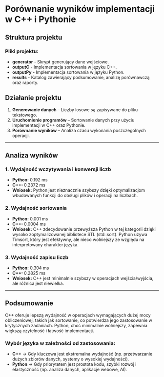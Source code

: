 # Porównanie wyników implementacji w C++ i Pythonie

## Struktura projektu

### Pliki projektu:
- **generator** - Skrypt generujący dane wejściowe.
- **outputC** - Implementacja sortowania w języku C++.
- **outputPy** - Implementacja sortowania w języku Python.
- **results** - Katalog zawierający podsumowanie, analizę porównawczą oraz raporty.

## Działanie projektu
1. **Generowanie danych** – Liczby losowe są zapisywane do pliku tekstowego.
2. **Uruchomienie programów** – Sortowanie danych przy użyciu implementacji w C++ oraz Pythonie.
3. **Porównanie wyników** – Analiza czasu wykonania poszczególnych operacji.

---

## Analiza wyników

### 1. Wydajność wczytywania i konwersji liczb
- **Python:** 0.192 ms
- **C++:** 0.2372 ms
- **Wniosek:** Python jest nieznacznie szybszy dzięki optymalizacjom wbudowanych funkcji do obsługi plików i operacji na liczbach.

### 2. Wydajność sortowania
- **Python:** 0.001 ms
- **C++:** 0.0004 ms
- **Wniosek:** C++ zdecydowanie przewyższa Python w tej kategorii dzięki wysoko zoptymalizowanej bibliotece STL (std::sort). Python używa Timsort, który jest efektywny, ale nieco wolniejszy ze względu na interpretowany charakter języka.

### 3. Wydajność zapisu liczb
- **Python:** 0.304 ms
- **C++:** 0.2825 ms
- **Wniosek:** C++ jest minimalnie szybszy w operacjach wejścia/wyjścia, ale różnica jest niewielka.

---

## Podsumowanie
C++ oferuje lepszą wydajność w operacjach wymagających dużej mocy obliczeniowej, takich jak sortowanie, co potwierdza jego zastosowanie w krytycznych zadaniach. Python, choć minimalnie wolniejszy, zapewnia większą czytelność i łatwość implementacji.

### **Wybór języka w zależności od zastosowania:**
- **C++** → Gdy kluczowa jest ekstremalna wydajność (np. przetwarzanie dużych zbiorów danych, systemy o wysokiej wydajności).
- **Python** → Gdy priorytetem jest prostota kodu, szybki rozwój i elastyczność (np. analiza danych, aplikacje webowe, AI).

